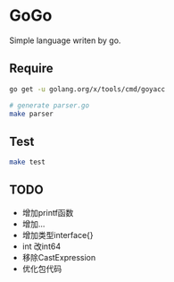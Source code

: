 # GoGo

Simple language writen by go.

## Require

```sh
go get -u golang.org/x/tools/cmd/goyacc

# generate parser.go
make parser
```

## Test

```sh
make test
```

## TODO

+ 增加printf函数
+ 增加...
+ 增加类型interface{}
+ int 改int64
+ 移除CastExpression
+ 优化包代码
